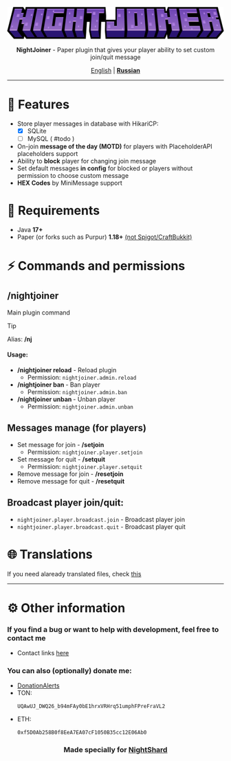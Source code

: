 <center>
<img src="docs/NightJoiner-Title.png">
<p><b>NightJoiner</b> - Paper plugin that gives your player ability to set custom join/quit message</p>

<u>English</u> | <b><a href="README_RU.md">Russian</a></b>
</center>

***

# 🚀 Features

- Store player messages in database with HikariCP:
  - [x] SQLite
  - [ ] MySQL ( #todo )
- On-join **message of the day (MOTD)** for players with PlaceholderAPI placeholders support
- Ability to **block** player for changing join message
- Set default messages **in config** for blocked or players without permission to choose custom message
- **HEX Codes** by MiniMessage support

# 💾 Requirements

- Java **17+**
- Paper (or forks such as Purpur) **1.18+** <u>(not Spigot/CraftBukkit)</u>

# ⚡ Commands and permissions

## /nightjoiner
Main plugin command

> [!TIP]
> Alias: **/nj**

#### Usage:
- **/nightjoiner reload** - Reload plugin
  - Permission: `nightjoiner.admin.reload`
- **/nightjoiner ban <player>** - Ban player
  - Permission: `nightjoiner.admin.ban`
- **/nightjoiner unban <player>** - Unban player
  - Permission: `nightjoiner.admin.unban`

## Messages manage (for players)
- Set message for join - **/setjoin <text>**
  - Permission: `nightjoiner.player.setjoin`
- Set message for quit - **/setquit <text>**
  - Permission: `nightjoiner.player.setquit`
- Remove message for join - **/resetjoin**
- Remove message for quit - **/resetquit**

## Broadcast player join/quit:
- `nightjoiner.player.broadcast.join` - Broadcast player join
- `nightjoiner.player.broadcast.quit` - Broadcast player quit

# 🌐 Translations

If you need alaready translated files, check [this](docs/translations/TRANSLATIONS.md)



***



# ⚙ Other information

### If you find a bug or want to help with development, feel free to contact me
  - Contact links [here](https://drakoshaslv.ru/)

### You can also (optionally) donate me:
  - [DonationAlerts](https://www.donationalerts.com/r/mrdrag0nxyt)
  - TON:
    ```
    UQAwUJ_DWQ26_b94mFAy0bE1hrxVRHrq51umphFPreFraVL2
    ```
  - ETH:
    ```
    0xf5D0Ab258B0f8EeA7EA07cF1050B35cc12E06Ab0
    ```



<center><h3>Made specially for <a href="https://nshard.ru">NightShard</a></h3></center>
